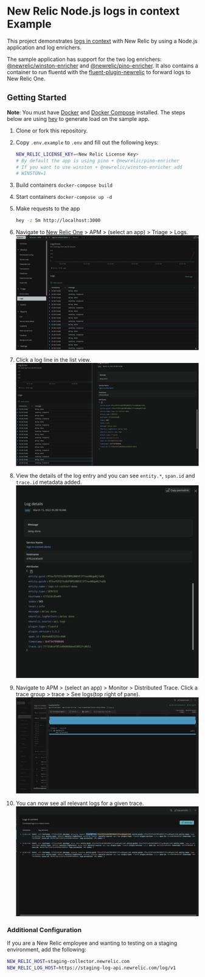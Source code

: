 # New Relic Node.js logs in context Example

This project demonstrates [logs in context](https://docs.newrelic.com/docs/logs/logs-context/logs-in-context/) with New Relic by using a Node.js application and log enrichers.

The sample application has support for the two log enrichers: [@newrelic/winston-enricher](https://github.com/newrelic/newrelic-node-log-extensions/tree/main/packages/winston-log-enricher) and [@newrelic/pino-enricher](https://github.com/newrelic/newrelic-node-log-extensions/tree/main/packages/pino-log-enricher).  It also contains a container to run fluentd with the [fluent-plugin-newrelic](https://github.com/newrelic/newrelic-fluentd-output) to forward logs to New Relic One.

## Getting Started
**Note**: You must have [Docker](https://docs.docker.com/get-docker/) and [Docker Compose](https://docs.docker.com/compose/install/) installed.  The steps below are using [hey](https://github.com/rakyll/hey) to generate load on the sample app.

 1. Clone or fork this repository.
 1. Copy `.env.example` to `.env` and fill out the following keys:
    ```sh
    NEW_RELIC_LICENSE_KEY=<New Relic License Key>
    # By default the app is using pino + @newrelic/pino-enricher
    # If you want to use winston + @newrelic/winston-enricher add
    # WINSTON=1
    ```
 1. Build containers `docker-compose build`
 1. Start containers `docker-compose up -d`
 1. Make requests to the app
    ```sh
    hey -z 5m http://localhost:3000
    ```
 1. Navigate to [New Relic One](https://one.newrelic.com) > APM > (select an app) > Triage > Logs.
![logs in context landing](images/logs-in-context-landing.png?raw=true "logs in context landing")

 1. Click a log line in the list view.
![log list with details](images/log-list-with-details.png?raw=true "log list with details")

 1. View the details of the log entry and you can see `entity.*`, `span.id` and `trace.id` metadata added.
![log details](images/log-details.png?raw=true "log details")

 1. Navigate to APM > (select an app) > Monitor > Distributed Trace.  Click a trace group > trace > See logs(top right of pane).
![distributed tracing](images/dt-with-logs.png?raw=true "distributed tracing")

 1. You can now see all relevant logs for a given trace.
![logs for trace](images/dt-with-log-details.png?raw=true "logs for trace")

### Additional Configuration

If you are a New Relic employee and wanting to testing on a staging environment, add the following:


```sh
NEW_RELIC_HOST=staging-collector.newrelic.com
NEW_RELIC_LOG_HOST=https://staging-log-api.newrelic.com/log/v1
```


